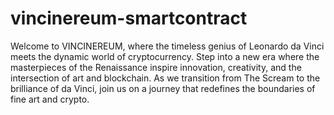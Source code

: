 # vincinereum-smartcontract

Welcome to VINCINEREUM, where the timeless genius of Leonardo da Vinci meets the dynamic world of cryptocurrency. 
Step into a new era where the masterpieces of the Renaissance inspire innovation, creativity, and the intersection of art and blockchain. 
As we transition from The Scream to the brilliance of da Vinci, join us on a journey that redefines the boundaries of fine art and crypto.
